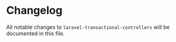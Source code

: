 # Changelog

All notable changes to `laravel-transactional-controllers` will be documented in this file.
